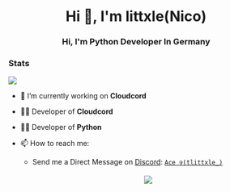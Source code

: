 <h1 align="center">Hi 👋, I'm littxle(Nico)</h1>
<h3 align="center">Hi, I'm Python Developer In Germany</h3>

### Stats
[![](https://github-readme-stats.vercel.app/api?username=littxle&theme=dracula&count_private=true&show_icons=true&hide=contribs)](https://github.com/littxle)

- 🔭 I’m currently working on **Cloudcord**

- 🧑‍💻 Developer of **Cloudcord**

- 🧑‍💻 Developer of **Python**

- 📫 How to reach me:
  
   - Send me a Direct Message on [Discord](https://discord.com): [`Ace ✞(tlittxle_)`](https://discord.com/users/817435791079768105) 
  
     <center> 
       <a href='https://discord.gg/[VAR8sutF](https://discord.gg/GM9mcK9s2W)'> 
         <img src="https://discord.c99.nl/widget/theme-3/817435791079768105.png" style='padding: 5px'> 
       </a> 














